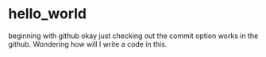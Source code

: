 # hello_world
beginning with github
okay just checking out the commit option works in the github. Wondering how will I write a code in this.
